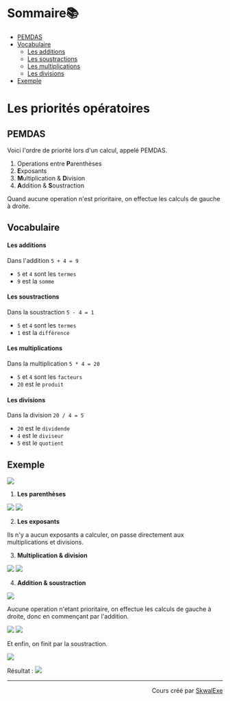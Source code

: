 # Sommaire📚
- [PEMDAS](#pemdas)
- [Vocabulaire](#vocabulaire)
    - [Les additions](#les-additions)
    - [Les soustractions](#les-soustractions)
    - [Les multiplications](#les-multiplications)
    - [Les divisions](#les-divisions)
- [Exemple](#exemple)

# Les priorités opératoires
## PEMDAS
Voici l'ordre de priorité lors d'un calcul, appelé PEMDAS.

1. Operations entre **P**arenthèses
2. **E**xposants 
3. **M**ultiplication & **D**ivision
4. **A**ddition & **S**oustraction

Quand aucune operation n'est prioritaire, on effectue les calculs de gauche à droite.

## Vocabulaire

#### Les additions 

Dans l'addition `5 + 4 = 9`
- `5` et `4` sont les `termes`
- `9` est la `somme`
  
#### Les soustractions

Dans la soustraction `5 - 4 = 1`
- `5` et `4` sont les `termes`
- `1` est la `différence`
  
#### Les multiplications

Dans la multiplication `5 * 4 = 20`
- `5` et `4` sont les `facteurs`
- `20` est le `produit`
  
#### Les divisions

Dans la division  `20 / 4 = 5`
- `20` est le `dividende`
- `4` est le `diviseur`
- `5` est le `quotient`


## Exemple 
<!-- $$
5+2*3-(1+2)
$$ --> 

<img style="" src="https://latex.codecogs.com/svg.image?\small{\color{White}5%2B2*3-(1%2B2)">

1. **Les parenthèses**

<!-- $$
5+2*3-{\color{green}(1+2)}
$$ --> 

<img style="" src="https://latex.codecogs.com/svg.image?\small{\color{White}5%2B2*3-%7B%5Ccolor%7Bgreen%7D(1%2B2)%7D">

<!-- $$
5+2*3-{\color{green}3}
$$ --> 

<img style="" src="https://latex.codecogs.com/svg.image?\small{\color{White}5%2B2*3-%7B%5Ccolor%7Bgreen%7D3%7D">

2. **Les exposants**

Ils n'y a aucun exposants a calculer, on passe directement aux multiplications et divisions.

3. **Multiplication & division**
<!-- $$
5+{\color{green}2*3}-3
$$ --> 

<img style="" src="https://latex.codecogs.com/svg.image?\small{\color{White}5%2B%7B%5Ccolor%7Bgreen%7D2*3%7D-3">

<!-- $$
5+{\color{green}6}-3 
$$ --> 

<img style="" src="https://latex.codecogs.com/svg.image?\small{\color{White}5%2B%7B%5Ccolor%7Bgreen%7D6%7D-3%20">

4. **Addition & soustraction**

<!-- $$
{\color{green}5+6-3}
$$ --> 

<img style="" src="https://latex.codecogs.com/svg.image?\small{\color{White}%7B%5Ccolor%7Bgreen%7D5%2B6-3%7D">

Aucune operation n'etant prioritaire, on effectue les calculs de gauche à droite, donc en commençant par l'addition.

<!-- $$
{\color{green}5+6}-3
$$ --> 

<img style="" src="https://latex.codecogs.com/svg.image?\small{\color{White}%7B%5Ccolor%7Bgreen%7D5%2B6%7D-3">

<!-- $$
{\color{green}11}-3
$$ --> 

<img style="" src="https://latex.codecogs.com/svg.image?\small{\color{White}%7B%5Ccolor%7Bgreen%7D11%7D-3">

Et enfin, on finit par la soustraction.

<!-- $$
{\color{green}11-3}
$$ --> 

<img style="" src="https://latex.codecogs.com/svg.image?\small{\color{White}%7B%5Ccolor%7Bgreen%7D11-3%7D">

<!-- $$
{\color{green}8}
$$ --> 

Résultat : <img style="" src="https://latex.codecogs.com/svg.image?\small{\color{White}%7B%5Ccolor%7Bgreen%7D8%7D">




<!--
---

<p align="right"><a href="../">Section suivante ⏭️</a></p>
-->

---


<p align="right">Cours créé par <a href="https://github.com/SkwalExe/" target="_blank">SkwalExe</a></p>